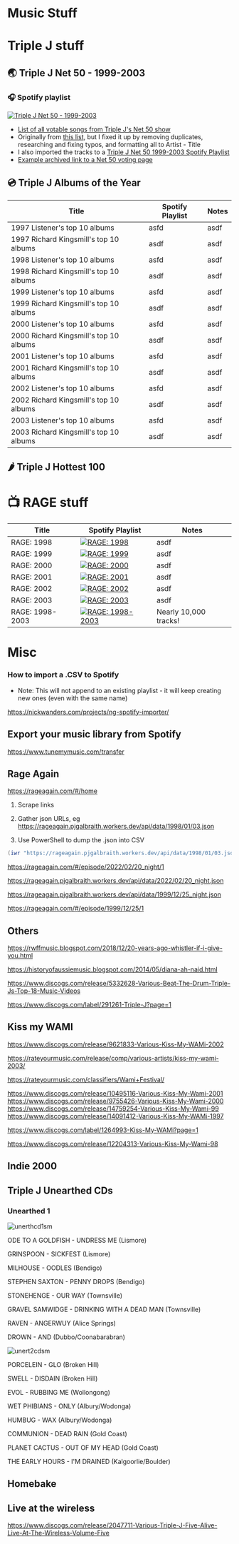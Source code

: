 # Music Stuff


# Triple J stuff

## 🌏 Triple J Net 50 - 1999-2003

### 🎧 Spotify playlist
[![Triple J Net 50 - 1999-2003](https://image-cdn-ak.spotifycdn.com/image/ab67706c0000d72cef030e6dcdfdb8df9aaddafb)](https://open.spotify.com/playlist/3Il2U91erdkbKLNVqQTyTU)

- [List of all votable songs from Triple J's Net 50 show](https://github.com/SpitFire-666/music/blob/main/Triple%20J%20Net%2050%201999-2003.txt)
- Originally from [this list](https://gist.github.com/initials/86e466ee84151fc930234e99564270ac), but I fixed it up by removing duplicates, researching and fixing typos, and formatting all to Artist - Title
- I also imported the tracks to a [Triple J Net 50 1999-2003 Spotify Playlist](https://open.spotify.com/playlist/3Il2U91erdkbKLNVqQTyTU)
- [Example archived link to a Net 50 voting page](https://web.archive.org/web/19981205010727/http://www.abc.net.au/triplej/net50/vote.htm)

## 💿 Triple J Albums of the Year

| Title | Spotify Playlist | Notes |
|-------|------------------|-------|
| 1997 Listener's top 10 albums | asfd | asdf|
| 1997 Richard Kingsmill's top 10 albums | asdf | asdf |
| 1998 Listener's top 10 albums | asfd | asdf|
| 1998 Richard Kingsmill's top 10 albums | asdf | asdf |
| 1999 Listener's top 10 albums | asfd | asdf|
| 1999 Richard Kingsmill's top 10 albums | asdf | asdf |
| 2000 Listener's top 10 albums | asfd | asdf|
| 2000 Richard Kingsmill's top 10 albums | asdf | asdf |
| 2001 Listener's top 10 albums | asfd | asdf|
| 2001 Richard Kingsmill's top 10 albums | asdf | asdf |
| 2002 Listener's top 10 albums | asfd | asdf|
| 2002 Richard Kingsmill's top 10 albums | asdf | asdf |
| 2003 Listener's top 10 albums | asfd | asdf|
| 2003 Richard Kingsmill's top 10 albums | asdf | asdf |

## 🌶 Triple J Hottest 100




# 📺 RAGE stuff

| Title | Spotify Playlist | Notes |
|-------|------------------|-------|
| RAGE: 1998 | [![RAGE: 1998](https://image-cdn-ak.spotifycdn.com/image/ab67706c0000d72c685f984f95a71c3d19b0f387)](https://open.spotify.com/playlist/05tFqApoEWj5Zv6S4JX8cu?si=gRK_aGTPTXClm99DGoYFMg)  | asdf|
| RAGE: 1999 | [![RAGE: 1999](https://image-cdn-ak.spotifycdn.com/image/ab67706c0000d72cef030e6dcdfdb8df9aaddafb)](https://open.spotify.com/playlist/3Il2U91erdkbKLNVqQTyTU)  | asdf|
| RAGE: 2000 | [![RAGE: 2000](https://image-cdn-ak.spotifycdn.com/image/ab67706c0000d72cef030e6dcdfdb8df9aaddafb)](https://open.spotify.com/playlist/3Il2U91erdkbKLNVqQTyTU)  | asdf|
| RAGE: 2001 | [![RAGE: 2001](https://image-cdn-ak.spotifycdn.com/image/ab67706c0000d72cef030e6dcdfdb8df9aaddafb)](https://open.spotify.com/playlist/3Il2U91erdkbKLNVqQTyTU)  | asdf|
| RAGE: 2002 | [![RAGE: 2002](https://image-cdn-ak.spotifycdn.com/image/ab67706c0000d72cef030e6dcdfdb8df9aaddafb)](https://open.spotify.com/playlist/3Il2U91erdkbKLNVqQTyTU)  | asdf|
| RAGE: 2003 | [![RAGE: 2003](https://image-cdn-ak.spotifycdn.com/image/ab67706c0000d72cef030e6dcdfdb8df9aaddafb)](https://open.spotify.com/playlist/3Il2U91erdkbKLNVqQTyTU)  | asdf|
| RAGE: 1998-2003 | [![RAGE: 1998-2003](https://image-cdn-ak.spotifycdn.com/image/ab67706c0000d72cef030e6dcdfdb8df9aaddafb)](https://open.spotify.com/playlist/3Il2U91erdkbKLNVqQTyTU)  | Nearly 10,000 tracks! |






# Misc

### How to import a .CSV to Spotify

- Note: This will not append to an existing playlist - it will keep creating new ones (even with the same name)

https://nickwanders.com/projects/ng-spotify-importer/


## Export your music library from Spotify

https://www.tunemymusic.com/transfer



## Rage Again

https://rageagain.com/#/home

1. Scrape links

2. Gather json URLs, eg https://rageagain.pjgalbraith.workers.dev/api/data/1998/01/03.json
3. Use PowerShell to dump the .json into CSV
```powershell
(iwr "https://rageagain.pjgalbraith.workers.dev/api/data/1998/01/03.json" | ConvertFrom-Json).tracks | Export-Csv -NoClobber -Append -Path ~\desktop\rage1998.csv
``` 
https://rageagain.com/#/episode/2022/02/20_night/1

https://rageagain.pjgalbraith.workers.dev/api/data/2022/02/20_night.json

https://rageagain.pjgalbraith.workers.dev/api/data/1999/12/25_night.json

https://rageagain.com/#/episode/1999/12/25/1

##  Others



https://rwffmusic.blogspot.com/2018/12/20-years-ago-whistler-if-i-give-you.html

https://historyofaussiemusic.blogspot.com/2014/05/diana-ah-naid.html

https://www.discogs.com/release/5332628-Various-Beat-The-Drum-Triple-Js-Top-18-Music-Videos

https://www.discogs.com/label/291261-Triple-J?page=1

## Kiss my WAMI

https://www.discogs.com/release/9621833-Various-Kiss-My-WAMi-2002


https://rateyourmusic.com/release/comp/various-artists/kiss-my-wami-2003/

https://rateyourmusic.com/classifiers/Wami+Festival/

https://www.discogs.com/release/10495116-Various-Kiss-My-Wami-2001
https://www.discogs.com/release/9755426-Various-Kiss-My-Wami-2000
https://www.discogs.com/release/14759254-Various-Kiss-My-Wami-99
https://www.discogs.com/release/14091412-Various-Kiss-My-WAMi-1997


https://www.discogs.com/label/1264993-Kiss-My-WAMi?page=1

https://www.discogs.com/release/12204313-Various-Kiss-My-Wami-98

## Indie 2000

## Triple J Unearthed CDs

### Unearthed 1

![unerthcd1sm](https://github.com/SpitFire-666/music/assets/38451588/537ca9b4-7b27-46fe-bbcd-a160242ed42d)

ODE TO A GOLDFISH - UNDRESS ME (Lismore)

GRINSPOON - SICKFEST (Lismore)

MILHOUSE - OODLES (Bendigo)

STEPHEN SAXTON - PENNY DROPS (Bendigo)

STONEHENGE - OUR WAY (Townsville)

GRAVEL SAMWIDGE - DRINKING WITH A DEAD MAN (Townsville)

RAVEN - ANGERWUY (Alice Springs)

DROWN - AND (Dubbo/Coonabarabran)


![unert2cdsm](https://github.com/SpitFire-666/music/assets/38451588/290adfcb-9f9d-4d32-a168-09a38a76c2ad)

PORCELEIN - GLO (Broken Hill)

SWELL - DISDAIN (Broken Hill)

EVOL - RUBBING ME (Wollongong)

WET PHIBIANS - ONLY (Albury/Wodonga)

HUMBUG - WAX (Albury/Wodonga)

COMMUNION - DEAD RAIN (Gold Coast)

PLANET CACTUS - OUT OF MY HEAD (Gold Coast)

THE EARLY HOURS - I'M DRAINED (Kalgoorlie/Boulder)


## Homebake

## Live at the wireless

https://www.discogs.com/release/2047711-Various-Triple-J-Five-Alive-Live-At-The-Wireless-Volume-Five
